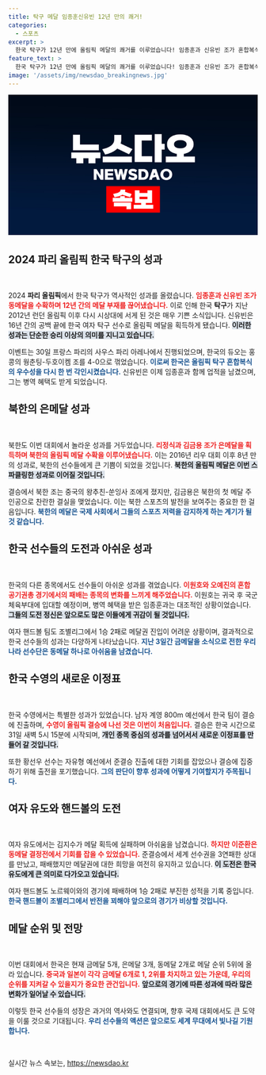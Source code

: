 ```yaml
---
title: 탁구 메달 임종훈신유빈 12년 만의 쾌거!
categories:
  - 스포츠
excerpt: >
  한국 탁구가 12년 만에 올림픽 메달의 쾌거를 이루었습니다! 임종훈과 신유빈 조가 혼합복식에서 동메달을 획득, 한국 스포츠 역사에 또 한 페이지를 추가했습니다. 이들의 활약과 함께 북한의 메달 소식도 궁금하다면, 지금 클릭하세요!
feature_text: >
  한국 탁구가 12년 만에 올림픽 메달의 쾌거를 이루었습니다! 임종훈과 신유빈 조가 혼합복식에서 동메달을 획득, 한국 스포츠 역사에 또 한 페이지를 추가했습니다. 이들의 활약과 함께 북한의 메달 소식도 궁금하다면, 지금 클릭하세요!
image: '/assets/img/newsdao_breakingnews.jpg'
---
```


<p><img src="/assets/img/newsdao_breakingnews.jpg" alt="bookingtag 속보" /></p>

<h2 data-ke-size="size26">2024 파리 올림픽 한국 탁구의 성과</h2>

<p data-ke-size="size16">&nbsp;</p>

<p>2024 <b>파리 올림픽</b>에서 한국 탁구가 역사적인 성과를 올렸습니다. <b><span style="color: #ee2323;">임종훈과 신유빈 조가 동메달을 수확하며 12년 간의 메달 부재를 끊어냈습니다.</span></b> 이로 인해 한국 <b>탁구</b>가 지난 2012년 런던 올림픽 이후 다시 시상대에 서게 된 것은 매우 기쁜 소식입니다. 신유빈은 16년 간의 공백 끝에 한국 여자 탁구 선수로 올림픽 메달을 획득하게 됐습니다. <b><span style="background-color: #21538527;">이러한 성과는 단순한 승리 이상의 의미를 지니고 있습니다.</span></b> </p>

<p>이벤트는 30일 프랑스 파리의 사우스 파리 아레나에서 진행되었으며, 한국의 듀오는 홍콩의 웡춘팅-두호이켐 조를 4-0으로 꺾었습니다. <b><span style="color: #1a5490;">이로써 한국은 올림픽 탁구 혼합복식의 우수성을 다시 한 번 각인시켰습니다.</span></b> 신유빈은 이제 임종훈과 함께 업적을 남겼으며, 그는 병역 혜택도 받게 되었습니다.</p>

<h2 data-ke-size="size26">북한의 은메달 성과</h2>

<p data-ke-size="size16">&nbsp;</p>

<p>북한도 이번 대회에서 놀라운 성과를 거두었습니다. <b><span style="color: #ee2323;">리정식과 김금용 조가 은메달을 획득하며 북한의 올림픽 메달 수확을 이루어냈습니다.</span></b> 이는 2016년 리우 대회 이후 8년 만의 성과로, 북한의 선수들에게 큰 기쁨이 되었을 것입니다. <b><span style="background-color: #21538527;">북한의 올림픽 메달은 이번 스파클링한 성과로 이어질 것입니다.</span></b> </p>

<p>결승에서 북한 조는 중국의 왕추친-쑨잉사 조에게 졌지만, 김금용은 북한의 첫 메달 주인공으로 찬란한 결실을 맺었습니다. 이는 북한 스포츠의 발전을 보여주는 중요한 한 걸음입니다. <b><span style="color: #1a5490;">북한의 메달은 국제 사회에서 그들의 스포츠 저력을 감지하게 하는 계기가 될 것 같습니다.</span></b> </p>

<h2 data-ke-size="size26">한국 선수들의 도전과 아쉬운 성과</h2>

<p data-ke-size="size16">&nbsp;</p>

<p>한국의 다른 종목에서도 선수들이 아쉬운 성과를 겪었습니다. <b><span style="color: #ee2323;">이원호와 오예진의 혼합 공기권총 경기에서의 패배는 종목의 변화를 느끼게 해주었습니다.</span></b> 이원호는 귀국 후 국군체육부대에 입대할 예정이며, 병역 혜택을 받은 임종훈과는 대조적인 상황이었습니다. <b><span style="background-color: #21538527;">그들의 도전 정신은 앞으로도 많은 이들에게 귀감이 될 것입니다.</span></b></p>

<p>여자 핸드볼 팀도 조별리그에서 1승 2패로 메달권 진입이 어려운 상황이며, 결과적으로 한국 선수들의 성과는 다양하게 나타났습니다. <b><span style="color: #1a5490;">지난 3일간 금메달을 소식으로 전한 우리나라 선수단은 동메달 하나로 아쉬움을 남겼습니다.</span></b> </p>

<h2 data-ke-size="size26">한국 수영의 새로운 이정표</h2>

<p data-ke-size="size16">&nbsp;</p>

<p>한국 수영에서는 특별한 성과가 있었습니다. 남자 계영 800m 예선에서 한국 팀이 결승에 진출하며, <b><span style="color: #ee2323;">수영이 올림픽 결승에 나선 것은 이번이 처음입니다.</span></b> 결승은 한국 시간으로 31일 새벽 5시 15분에 시작되며, <b><span style="background-color: #21538527;">개인 종목 중심의 성과를 넘어서서 새로운 이정표를 만들어 갈 것입니다.</span></b> </p>

<p>또한 황선우 선수는 자유형 예선에서 준결승 진출에 대한 기회를 잡았으나 결승에 집중하기 위해 출전을 포기했습니다. <b><span style="color: #1a5490;">그의 판단이 향후 성과에 어떻게 기여할지가 주목됩니다.</span></b> </p>

<h2 data-ke-size="size26">여자 유도와 핸드볼의 도전</h2>

<p data-ke-size="size16">&nbsp;</p>

<p>여자 유도에서는 김지수가 메달 획득에 실패하며 아쉬움을 남겼습니다. <b><span style="color: #ee2323;">하지만 이준환은 동메달 결정전에서 기회를 잡을 수 있었습니다.</span></b> 준결승에서 세계 선수권을 3연패한 상대를 만났고, 패배했지만 메달권에 대한 희망을 여전히 유지하고 있습니다. <b><span style="background-color: #21538527;">이 도전은 한국 유도에게 큰 의미로 다가오고 있습니다.</span></b> </p>

<p>여자 핸드볼도 노르웨이와의 경기에 패배하며 1승 2패로 부진한 성적을 기록 중입니다. <b><span style="color: #1a5490;">한국 핸드볼이 조별리그에서 반전을 꾀해야 앞으로의 경기가 비상할 것입니다.</span></b> </p>

<h2 data-ke-size="size26">메달 순위 및 전망</h2>

<p data-ke-size="size16">&nbsp;</p>

<p>이번 대회에서 한국은 현재 금메달 5개, 은메달 3개, 동메달 2개로 메달 순위 5위에 올라 있습니다. <b><span style="color: #ee2323;">중국과 일본이 각각 금메달 6개로 1, 2위를 차지하고 있는 가운데, 우리의 순위를 지켜갈 수 있을지가 중요한 관건입니다.</span></b> <b><span style="background-color: #21538527;">앞으로의 경기에 따른 성과에 따라 많은 변화가 일어날 수 있습니다.</span></b></p>

<p>이렇듯 한국 선수들의 성장은 과거의 역사와도 연결되며, 향후 국제 대회에서도 큰 도약을 이룰 것으로 기대됩니다. <b><span style="color: #1a5490;">우리 선수들의 액션은 앞으로도 세계 무대에서 빛나길 기원합니다.</span></b> </p>

<p data-ke-size="size16">&nbsp;</p>
실시간 뉴스 속보는, <a href="https://newsdao.kr" rel="dofollow">https://newsdao.kr</a>


